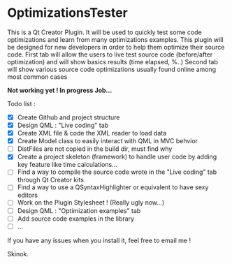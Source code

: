 # OptimizationsTester

This is a Qt Creator Plugin. It will be used to quickly test some code optimizations and learn from many optimizations examples.
This plugin will be designed for new developers in order to help them optimize their source code.
First tab will allow the users to live test source code (before/after optimization) and will show basics results (time elapsed, %..)
Second tab will show various source code optimizations usually found online among most common cases

**Not working yet ! In progress Job...**

Todo list : 
- [X] Create Github and project structure
- [X] Design QML : "Live coding" tab
- [X] Create XML file & code the XML reader to load data
- [X] Create Model class to easily interact with QML in MVC behvior
- [ ] DistFiles are not copied in the build dir, must find why
- [X] Create a project skeleton (framework) to handle user code by adding key feature like time calculations...
- [ ] Find a way to compile the source code wrote in the "Live coding" tab through Qt Creator kits
- [ ] Find a way to use a QSyntaxHighlighter or equivalent to have sexy editors
- [ ] Work on the Plugin Stylesheet ! (Really ugly now...)
- [ ] Design QML : "Optimization examples" tab
- [ ] Add source code examples in the library
- [ ] ...

If you have any issues when you install it, feel free to email me !

Skinok.
